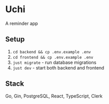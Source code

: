 # Uchi

A reminder app

## Setup

1. `cd backend && cp .env.example .env`
2. `cd frontend && cp .env.example .env`
3. `just migrate` - run database migrations
4. `just dev` - start both backend and frontend

## Stack

Go, Gin, PostgreSQL, React, TypeScript, Clerk
